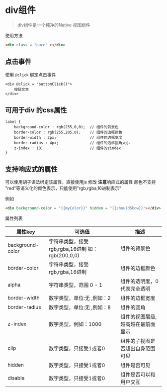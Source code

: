 # div组件

> div组件是一个纯净的Native 视图组件

使用方法

```html
<div class = "pure" ></div>
```
## 点击事件
使用 `@click` 绑定点击事件

```
<div @click = "buttonClick()">
    按钮文本
</div>
```

## 可用于div 的css属性

```
label {
    background-color : rgb(255,0,0);  // 组件的背景色
    border-color : rgb(255,205,0);    // 组件的边框颜色
    border-width : 2px;               // 组件的边框宽度
    border-radius : 4px;              // 组件的边框圆角大小
    z-index : 10;                     // 组件的zindex
}
```

## 支持响应式的属性
可以使用胡子语法绑定该属性，直接使用js 修改
**注意**响应式的属性 颜色不支持 "red"等语义化的颜色表示，只能使用"rgb,rgba,16进制表示"

例如

```html
<div background-color = "{{myColor}}" hidden = "{{shouldShow}}"></div>
``` 

属性列表

| 属性key | 可选值 | 描述 |
| --- | --- | --- |
| background-color| 字符串类型，接受rgb,rgba,16进制 如：rgb(200,0,0)| 组件的背景色 |
| border-color| 字符串类型，接受rgb,rgba,16进制 | 组件的边框颜色 |
| alpha| 字符串类型，范围 0 - 1  | 组件的透明度，0代表完全透明 |
| border-width| 数字类型，单位:无 ,例如：2 | 组件的边框宽度 |
| border-radius| 数字类型，单位:无 ,例如：8| 组件的圆角 |
| z-index| 数字类型，例如：1000 | 组件的视图层级,越高越在最前面显示 |
| clip| 数字类型，只接受1或者0 | 组件的子视图是否超出自身范围可见|
| hidden| 数字类型，只接受1或者0 | 组件是否可见|
| disable| 数字类型，只接受1或者0 | 组件是否可以和用户交互|




